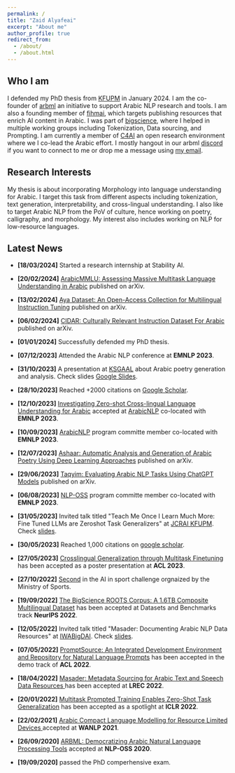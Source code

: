 ```yaml
---
permalink: /
title: "Zaid Alyafeai"
excerpt: "About me"
author_profile: true
redirect_from: 
  - /about/
  - /about.html
---
```


## Who I am
I defended my PhD thesis from [KFUPM](http://www.kfupm.edu.sa/Default.aspx) in January 2024. I am the co-founder of [arbml](https://arbml.github.io/website/) an initiative to support Arabic NLP research and tools. I am also a founding member of [fihmai](https://fihm.ai), which targets publishing resources that enrich AI content in Arabic. I was part of [bigscience](https://bigscience.huggingface.co/), where I helped in multiple working groups including Tokenization, Data sourcing, and Prompting. I am currently a member of [C4AI](https://cohere.for.ai/) an open research environment where we I co-lead the Arabic effort. I mostly hangout in our arbml [discord](https://discord.gg/aN2vaec9nV) if you want to connect to me or drop me a message using <a href="mailto:alyafey22@gmail@@com"
   onmouseover="this.href=this.href.replace('@@','.')">
   my email</a>. 

## Research Interests

My thesis is about incorporating Morphology into language understanding for Arabic. I target this task from different aspects including tokenization, text generation, interpretability, and cross-lingual understanding. I also like to target Arabic NLP from the PoV of culture, hence working on poetry, calligraphy, and morphology. My interest also includes working on NLP for low-resource languages.

## Latest News
* **[18/03/2024]** Started a research internship at Stability AI.
* **[20/02/2024]** [ArabicMMLU: Assessing Massive Multitask Language Understanding in Arabic](https://arxiv.org/pdf/2402.12840.pdf) published on arXiv.
* **[13/02/2024]** [Aya Dataset: An Open-Access Collection for Multilingual Instruction Tuning](https://arxiv.org/pdf/2402.06619.pdf) published on arXiv. 
* **[06/02/2024]** [CIDAR: Culturally Relevant Instruction Dataset For Arabic](https://arxiv.org/pdf/2402.03177.pdf) published on arXiv. 
* **[01/01/2024]** Successfully defended my PhD thesis.
* **[07/12/2023]** Attended the Arabic NLP conference at **EMNLP 2023**. 
* **[31/10/2023]** A presentation at [KSGAAL](https://ksaa.gov.sa/) about Arabic poetry generation and analysis. Check slides [Google Slides](https://docs.google.com/presentation/d/1dT-s3AD16FE7aWb2QA8T9b7KhTvwt0DWL1u1fkvgZ5o/edit?usp=sharing). 
* **[28/10/2023]** Reached +2000 citations on [Google Scholar](https://scholar.google.com/citations?user=vb6w6j4AAAAJ&hl=en). 
* **[12/10/2023]** [Investigating Zero-shot Cross-lingual Language Understanding for Arabic](https://aclanthology.org/2023.arabicnlp-1.26.pdf) accepted at [ArabicNLP](https://arabicnlp2023.sigarab.org/) co-located with **EMNLP 2023**. 
* **[10/09/2023]** [ArabicNLP](https://arabicnlp2023.sigarab.org/) program committe member co-located with **EMNLP 2023**.  
* **[12/07/2023]** [Ashaar: Automatic Analysis and Generation of Arabic Poetry Using Deep Learning Approaches](https://arxiv.org/abs/2307.06218) published on arXiv. 
* **[29/06/2023]** [Taqyim: Evaluating Arabic NLP Tasks Using ChatGPT Models](https://arxiv.org/abs/2306.16322) published on arXiv. 
* **[06/08/2023]** [NLP-OSS](https://nlposs.github.io/2023/index.html) program committe member co-located with **EMNLP 2023**. 
* **[31/05/2023]** Invited talk titled "Teach Me Once I Learn Much More: Fine Tuned LLMs are Zeroshot Task Generalizers" at [JCRAI KFUPM](https://ri.kfupm.edu.sa/jrcai). Check [slides](https://docs.google.com/presentation/d/1XKIM61WZq02iqjcFP6Nm9sOVWGvxGQYNrvjjK8Kunbc/edit?usp=sharing).

* **[30/05/2023]** Reached 1,000 citations on [google scholar](https://scholar.google.com/citations?user=vb6w6j4AAAAJ&hl=en).

* **[27/05/2023]** [Crosslingual Generalization through Multitask Finetuning](https://arxiv.org/abs/2211.01786) has been accepted as a poster presentation at **ACL 2023**. 

* **[27/10/2022]** [Second](https://twitter.com/Thakaa_Center/status/1585627910206939136) in the AI in sport challenge orgnaized by the Ministry of Sports. 

* **[19/09/2022]** [The BigScience ROOTS Corpus: A 1.6TB Composite Multilingual Dataset](https://arxiv.org/abs/2303.03915) has been accepted at Datasets and Benchmarks track **NeurIPS 2022**.

* **[12/05/2022]** Invited talk titled "Masader: Documenting Arabic NLP Data Resources" at [IWABigDAI](https://www.hbku.edu.qa/en/academic-events/CHSS-AI-IWABDAI). Check [slides](https://docs.google.com/presentation/d/1Ax-L3Q9W4iFC02qYdCB3TXq9Z1HCumKQ0focakbEUr4/edit?usp=sharing). 

* **[07/05/2022]** [PromptSource: An Integrated Development Environment and Repository for Natural Language Prompts](https://aclanthology.org/2022.acl-demo.9/) has been accepted in the demo track of **ACL 2022**. 

* **[18/04/2022]** [Masader: Metadata Sourcing for Arabic Text and Speech Data Resources
](https://arxiv.org/abs/2110.06744) has been accepted  at **LREC 2022**.

* **[20/01/2022]** [Multitask Prompted Training Enables Zero-Shot Task Generalization](https://arxiv.org/abs/2110.08207) has been accepted  as a spotlight at **ICLR 2022**.

* **[22/02/2021]** [Arabic Compact Language Modelling for Resource Limited Devices
](https://aclanthology.org/2021.wanlp-1.6/) accepted at **WANLP 2021**. 

* **[26/09/2020]** [ARBML: Democratizing Arabic Natural Language Processing Tools](https://aclanthology.org/2020.nlposs-1.2.pdf) accepted at **NLP-OSS 2020**.

* **[19/09/2020]** passed the PhD comperhensive exam. 
